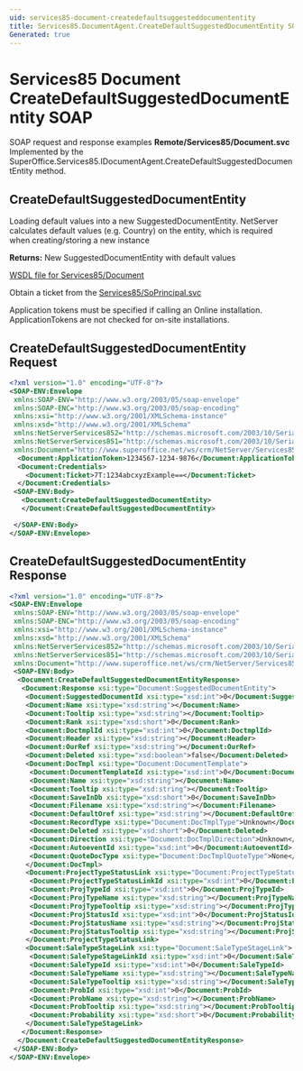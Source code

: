 ```yaml
---
uid: services85-document-createdefaultsuggesteddocumententity
title: Services85.DocumentAgent.CreateDefaultSuggestedDocumentEntity SOAP
Generated: true
---
```


# Services85 Document CreateDefaultSuggestedDocumentEntity SOAP

SOAP request and response examples **Remote/Services85/Document.svc**
Implemented by the <see cref="M:SuperOffice.Services85.IDocumentAgent.CreateDefaultSuggestedDocumentEntity">SuperOffice.Services85.IDocumentAgent.CreateDefaultSuggestedDocumentEntity</see> method.

## CreateDefaultSuggestedDocumentEntity

Loading default values into a new SuggestedDocumentEntity.
NetServer calculates default values (e.g. Country) on the entity, which is required when creating/storing a new instance


**Returns:** New SuggestedDocumentEntity with default values


[WSDL file for Services85/Document](../Services85-Document.md)

Obtain a ticket from the [Services85/SoPrincipal.svc](../SoPrincipal/index.md)

Application tokens must be specified if calling an Online installation. ApplicationTokens are not checked for on-site installations.

## CreateDefaultSuggestedDocumentEntity Request

```xml
<?xml version="1.0" encoding="UTF-8"?>
<SOAP-ENV:Envelope
 xmlns:SOAP-ENV="http://www.w3.org/2003/05/soap-envelope"
 xmlns:SOAP-ENC="http://www.w3.org/2003/05/soap-encoding"
 xmlns:xsi="http://www.w3.org/2001/XMLSchema-instance"
 xmlns:xsd="http://www.w3.org/2001/XMLSchema"
 xmlns:NetServerServices852="http://schemas.microsoft.com/2003/10/Serialization/Arrays"
 xmlns:NetServerServices851="http://schemas.microsoft.com/2003/10/Serialization/"
 xmlns:Document="http://www.superoffice.net/ws/crm/NetServer/Services85">
  <Document:ApplicationToken>1234567-1234-9876</Document:ApplicationToken>
  <Document:Credentials>
    <Document:Ticket>7T:1234abcxyzExample==</Document:Ticket>
  </Document:Credentials>
 <SOAP-ENV:Body>
   <Document:CreateDefaultSuggestedDocumentEntity>
   </Document:CreateDefaultSuggestedDocumentEntity>

 </SOAP-ENV:Body>
</SOAP-ENV:Envelope>

```


## CreateDefaultSuggestedDocumentEntity Response

```xml
<?xml version="1.0" encoding="UTF-8"?>
<SOAP-ENV:Envelope
 xmlns:SOAP-ENV="http://www.w3.org/2003/05/soap-envelope"
 xmlns:SOAP-ENC="http://www.w3.org/2003/05/soap-encoding"
 xmlns:xsi="http://www.w3.org/2001/XMLSchema-instance"
 xmlns:xsd="http://www.w3.org/2001/XMLSchema"
 xmlns:NetServerServices852="http://schemas.microsoft.com/2003/10/Serialization/Arrays"
 xmlns:NetServerServices851="http://schemas.microsoft.com/2003/10/Serialization/"
 xmlns:Document="http://www.superoffice.net/ws/crm/NetServer/Services85">
 <SOAP-ENV:Body>
  <Document:CreateDefaultSuggestedDocumentEntityResponse>
   <Document:Response xsi:type="Document:SuggestedDocumentEntity">
    <Document:SuggestedDocumentId xsi:type="xsd:int">0</Document:SuggestedDocumentId>
    <Document:Name xsi:type="xsd:string"></Document:Name>
    <Document:Tooltip xsi:type="xsd:string"></Document:Tooltip>
    <Document:Rank xsi:type="xsd:short">0</Document:Rank>
    <Document:DoctmplId xsi:type="xsd:int">0</Document:DoctmplId>
    <Document:Header xsi:type="xsd:string"></Document:Header>
    <Document:OurRef xsi:type="xsd:string"></Document:OurRef>
    <Document:Deleted xsi:type="xsd:boolean">false</Document:Deleted>
    <Document:DocTmpl xsi:type="Document:DocumentTemplate">
     <Document:DocumentTemplateId xsi:type="xsd:int">0</Document:DocumentTemplateId>
     <Document:Name xsi:type="xsd:string"></Document:Name>
     <Document:Tooltip xsi:type="xsd:string"></Document:Tooltip>
     <Document:SaveInDb xsi:type="xsd:short">0</Document:SaveInDb>
     <Document:Filename xsi:type="xsd:string"></Document:Filename>
     <Document:DefaultOref xsi:type="xsd:string"></Document:DefaultOref>
     <Document:RecordType xsi:type="Document:DocTmplType">Unknown</Document:RecordType>
     <Document:Deleted xsi:type="xsd:short">0</Document:Deleted>
     <Document:Direction xsi:type="Document:DocTmplDirection">Unknown</Document:Direction>
     <Document:AutoeventId xsi:type="xsd:int">0</Document:AutoeventId>
     <Document:QuoteDocType xsi:type="Document:DocTmplQuoteType">None</Document:QuoteDocType>
    </Document:DocTmpl>
    <Document:ProjectTypeStatusLink xsi:type="Document:ProjectTypeStatusLink">
     <Document:ProjectTypeStatusLinkId xsi:type="xsd:int">0</Document:ProjectTypeStatusLinkId>
     <Document:ProjTypeId xsi:type="xsd:int">0</Document:ProjTypeId>
     <Document:ProjTypeName xsi:type="xsd:string"></Document:ProjTypeName>
     <Document:ProjTypeTooltip xsi:type="xsd:string"></Document:ProjTypeTooltip>
     <Document:ProjStatusId xsi:type="xsd:int">0</Document:ProjStatusId>
     <Document:ProjStatusName xsi:type="xsd:string"></Document:ProjStatusName>
     <Document:ProjStatusTooltip xsi:type="xsd:string"></Document:ProjStatusTooltip>
    </Document:ProjectTypeStatusLink>
    <Document:SaleTypeStageLink xsi:type="Document:SaleTypeStageLink">
     <Document:SaleTypeStageLinkId xsi:type="xsd:int">0</Document:SaleTypeStageLinkId>
     <Document:SaleTypeId xsi:type="xsd:int">0</Document:SaleTypeId>
     <Document:SaleTypeName xsi:type="xsd:string"></Document:SaleTypeName>
     <Document:SaleTypeTooltip xsi:type="xsd:string"></Document:SaleTypeTooltip>
     <Document:ProbId xsi:type="xsd:int">0</Document:ProbId>
     <Document:ProbName xsi:type="xsd:string"></Document:ProbName>
     <Document:ProbTooltip xsi:type="xsd:string"></Document:ProbTooltip>
     <Document:Probability xsi:type="xsd:short">0</Document:Probability>
    </Document:SaleTypeStageLink>
   </Document:Response>
  </Document:CreateDefaultSuggestedDocumentEntityResponse>
 </SOAP-ENV:Body>
</SOAP-ENV:Envelope>

```

